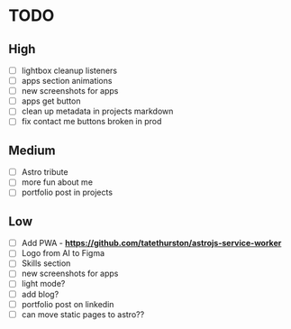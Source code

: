 # TODO

## High

- [ ] lightbox cleanup listeners
- [ ] apps section animations
- [ ] new screenshots for apps
- [ ] apps get button
- [ ] clean up metadata in projects markdown
- [ ] fix contact me buttons broken in prod

## Medium

- [ ] Astro tribute
- [ ] more fun about me
- [ ] portfolio post in projects

## Low

- [ ] Add PWA - **https://github.com/tatethurston/astrojs-service-worker**
- [ ] Logo from AI to Figma
- [ ] Skills section
- [ ] new screenshots for apps
- [ ] light mode?
- [ ] add blog?
- [ ] portfolio post on linkedin
- [ ] can move static pages to astro??
